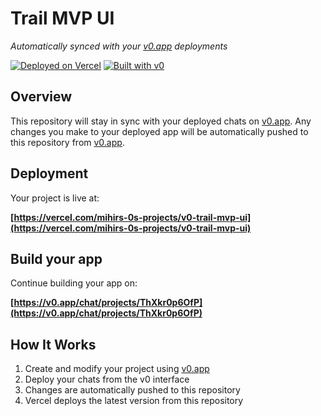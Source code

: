 # Trail MVP UI

*Automatically synced with your [v0.app](https://v0.app) deployments*

[![Deployed on Vercel](https://img.shields.io/badge/Deployed%20on-Vercel-black?style=for-the-badge&logo=vercel)](https://vercel.com/mihirs-0s-projects/v0-trail-mvp-ui)
[![Built with v0](https://img.shields.io/badge/Built%20with-v0.app-black?style=for-the-badge)](https://v0.app/chat/projects/ThXkr0p6OfP)

## Overview

This repository will stay in sync with your deployed chats on [v0.app](https://v0.app).
Any changes you make to your deployed app will be automatically pushed to this repository from [v0.app](https://v0.app).

## Deployment

Your project is live at:

**[https://vercel.com/mihirs-0s-projects/v0-trail-mvp-ui](https://vercel.com/mihirs-0s-projects/v0-trail-mvp-ui)**

## Build your app

Continue building your app on:

**[https://v0.app/chat/projects/ThXkr0p6OfP](https://v0.app/chat/projects/ThXkr0p6OfP)**

## How It Works

1. Create and modify your project using [v0.app](https://v0.app)
2. Deploy your chats from the v0 interface
3. Changes are automatically pushed to this repository
4. Vercel deploys the latest version from this repository